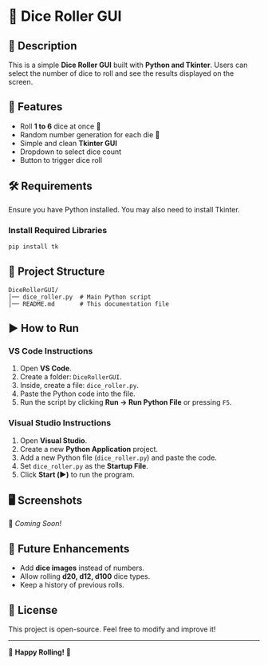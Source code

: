 # 🎲 Dice Roller GUI

## 📌 Description
This is a simple **Dice Roller GUI** built with **Python and Tkinter**. Users can select the number of dice to roll and see the results displayed on the screen.

## 🚀 Features
- Roll **1 to 6** dice at once 🎲
- Random number generation for each die 🎲
- Simple and clean **Tkinter GUI**
- Dropdown to select dice count
- Button to trigger dice roll

## 🛠 Requirements
Ensure you have Python installed. You may also need to install Tkinter.

### Install Required Libraries
```bash
pip install tk
```

## 📂 Project Structure
```
DiceRollerGUI/
│── dice_roller.py  # Main Python script
│── README.md       # This documentation file
```

## ▶️ How to Run
### **VS Code Instructions**
1. Open **VS Code**.
2. Create a folder: `DiceRollerGUI`.
3. Inside, create a file: `dice_roller.py`.
4. Paste the Python code into the file.
5. Run the script by clicking **Run → Run Python File** or pressing `F5`.

### **Visual Studio Instructions**
1. Open **Visual Studio**.
2. Create a new **Python Application** project.
3. Add a new Python file (`dice_roller.py`) and paste the code.
4. Set `dice_roller.py` as the **Startup File**.
5. Click **Start (▶️)** to run the program.

## 🖥️ Screenshots
🎲 _Coming Soon!_

## 🔧 Future Enhancements
- Add **dice images** instead of numbers.
- Allow rolling **d20, d12, d100** dice types.
- Keep a history of previous rolls.

## 📜 License
This project is open-source. Feel free to modify and improve it!

---
🚀 **Happy Rolling!** 🎲



